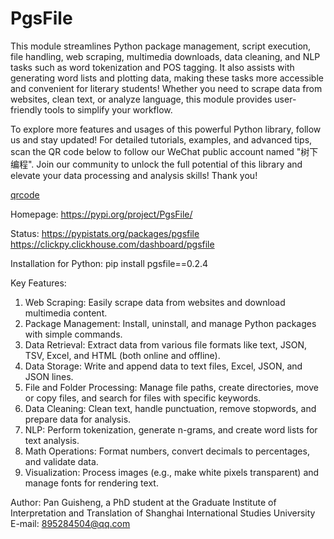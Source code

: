 # PgsFile
This module streamlines Python package management, script execution, file handling, web scraping, multimedia downloads, data cleaning, and NLP tasks such as word tokenization and POS tagging. It also assists with generating word lists and plotting data, making these tasks more accessible and convenient for literary students!
Whether you need to scrape data from websites, clean text, or analyze language, this module provides user-friendly tools to simplify your workflow.

To explore more features and usages of this powerful Python library, follow us and stay updated! For detailed tutorials, examples, and advanced tips, scan the QR code below to follow our WeChat public account named "树下编程". Join our community to unlock the full potential of this library and elevate your data processing and analysis skills! Thank you!

[qrcode](https://github.com/user-attachments/assets/932ff4f6-1378-42c8-ae5f-1f3713bed7ec)

Homepage: 
https://pypi.org/project/PgsFile/

Status: 
https://pypistats.org/packages/pgsfile
https://clickpy.clickhouse.com/dashboard/pgsfile

Installation for Python: 
pip install pgsfile==0.2.4

Key Features:
1. Web Scraping: Easily scrape data from websites and download multimedia content.
2. Package Management: Install, uninstall, and manage Python packages with simple commands.
3. Data Retrieval: Extract data from various file formats like text, JSON, TSV, Excel, and HTML (both online and offline).
4. Data Storage: Write and append data to text files, Excel, JSON, and JSON lines.
5. File and Folder Processing: Manage file paths, create directories, move or copy files, and search for files with specific keywords.
6. Data Cleaning: Clean text, handle punctuation, remove stopwords, and prepare data for analysis.
7. NLP: Perform tokenization, generate n-grams, and create word lists for text analysis.
8. Math Operations: Format numbers, convert decimals to percentages, and validate data.
9. Visualization: Process images (e.g., make white pixels transparent) and manage fonts for rendering text.

Author: Pan Guisheng, a PhD student at the Graduate Institute of Interpretation and Translation of Shanghai International Studies University E-mail: 895284504@qq.com
